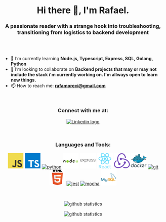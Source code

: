 <h1 align="center">Hi there 👋, I'm Rafael.</h1>
<h3 align="center">A passionate reader with a strange hook into troubleshooting, transitioning from logistics to backend development</h3>
<br />
<br />

  - 🌱 I’m currently learning **Node.js, Typescript, Express, SQL, Golang, Python**
  - 👯 I’m looking to collaborate on **Backend projects that may or may not include the stack i'm currently working on. I'm allways open to learn new things.**
  - 📫 How to reach me: **rafamoreci@gmail.com**


<br />

<section align="center">
  <h3>Connect with me at:</h3>
  <p>
  <a href="https://www.linkedin.com/in/rafaelmoreci/" target="_blank"><img src="https://raw.githubusercontent.com/rahuldkjain/github-profile-readme-generator/master/src/images/icons/Social/linked-in-alt.svg" alt="Linkedin logo" height="50" width="50" /></a>
  </p>
<section>

<br />

<section align="center">
  <h3>Languages and Tools:</h3>
  <p>
  <a href="https://developer.mozilla.org/en-US/docs/Web/JavaScript" target="_blank" rel="noreferrer"> <img src="https://raw.githubusercontent.com/devicons/devicon/master/icons/javascript/javascript-original.svg" alt="javascript" width="50" height="50"/></a>
  <a href="https://www.typescriptlang.org/" target="_blank" rel="noreferrer"> <img src="https://raw.githubusercontent.com/devicons/devicon/master/icons/typescript/typescript-original.svg" alt="typescript" width="50" height="50"/></a>
  <a href="https://www.python.org/psf-landing/" target="_blank" rel="noreferrer"> <img src="https://cdn.worldvectorlogo.com/logos/python-5.svg" alt="python" width="50" height="50"/></a>
  <a href="https://nodejs.org" target="_blank" rel="noreferrer"> <img src="https://raw.githubusercontent.com/devicons/devicon/master/icons/nodejs/nodejs-original-wordmark.svg" alt="nodejs" width="50" height="50"/></a>
  <a href="https://expressjs.com" target="_blank" rel="noreferrer"> <img src="https://raw.githubusercontent.com/devicons/devicon/master/icons/express/express-original-wordmark.svg" alt="express" width="50" height="50"/></a>
  <a href="https://reactjs.org/" target="_blank" rel="noreferrer"> <img src="https://raw.githubusercontent.com/devicons/devicon/master/icons/react/react-original-wordmark.svg" alt="react" width="50" height="50"/></a> 
  <a href="https://redux.js.org" target="_blank" rel="noreferrer"> <img src="https://raw.githubusercontent.com/devicons/devicon/master/icons/redux/redux-original.svg" alt="redux" width="50" height="50"/></a>
  <a href="https://www.docker.com/" target="_blank" rel="noreferrer"> <img src="https://raw.githubusercontent.com/devicons/devicon/master/icons/docker/docker-original-wordmark.svg" alt="docker" width="50" height="50"/></a> 
  <a href="https://git-scm.com/" target="_blank" rel="noreferrer"> <img src="https://www.vectorlogo.zone/logos/git-scm/git-scm-icon.svg" alt="git" width="50" height="50"/></a> 
  <a href="https://www.w3.org/html/" target="_blank" rel="noreferrer"> <img src="https://raw.githubusercontent.com/devicons/devicon/master/icons/html5/html5-original-wordmark.svg" alt="html5" width="50" height="50"/></a> 
  <a href="https://jestjs.io" target="_blank" rel="noreferrer"> <img src="https://www.vectorlogo.zone/logos/jestjsio/jestjsio-icon.svg" alt="jest" width="50" height="50"/></a> 
  <a href="https://mochajs.org" target="_blank" rel="noreferrer"> <img src="https://www.vectorlogo.zone/logos/mochajs/mochajs-icon.svg" alt="mocha" width="50" height="50"/></a> 
  <a href="https://www.mysql.com/" target="_blank" rel="noreferrer"> <img src="https://raw.githubusercontent.com/devicons/devicon/master/icons/mysql/mysql-original-wordmark.svg" alt="mysql" width="50" height="50"/></a>   
  </p>
</section>
<br />
<p align="center"><img align="center" width=500px src="https://github-readme-stats.vercel.app/api/top-langs?username=Terexes&show_icons=true&locale=en&layout=compact" alt="github statistics" /></p>

<p align="center"><img align="center" src="https://github-readme-streak-stats.herokuapp.com/?user=Terexes&" alt="github statistics" /></p>
